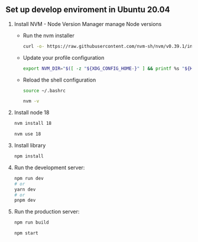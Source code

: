 ## Set up develop enviroment in Ubuntu 20.04

1. Install NVM - Node Version Manager manage Node versions
   - Run the nvm installer
     ```bash
     curl -o- https://raw.githubusercontent.com/nvm-sh/nvm/v0.39.1/install.sh | bash
     ```
   - Update your profile configuration
     ```bash
     export NVM_DIR="$([ -z "${XDG_CONFIG_HOME-}" ] && printf %s "${HOME}/.nvm" || printf %s "${XDG_CONFIG_HOME}/nvm")"[ -s "$NVM_DIR/nvm.sh" ] && \. "$NVM_DIR/nvm.sh"
     ```
   - Reload the shell configuration
     ```bash
     source ~/.bashrc
     ```
     ```bash
     nvm -v
     ```
2. Install node 18
   ```bash
   nvm install 18
   ```
   ```bash
   nvm use 18
   ```
3. Install library

   ```bash
   npm install
   ```

4. Run the development server:

   ```bash
   npm run dev
   # or
   yarn dev
   # or
   pnpm dev
   ```

5. Run the production server:

   ```bash
   npm run build

   npm start
   ```
